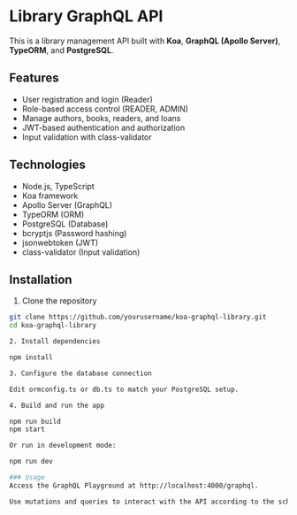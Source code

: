 # Library GraphQL API

This is a library management API built with **Koa**, **GraphQL (Apollo Server)**, **TypeORM**, and **PostgreSQL**.

## Features

- User registration and login (Reader)
- Role-based access control (READER, ADMIN)
- Manage authors, books, readers, and loans
- JWT-based authentication and authorization
- Input validation with class-validator

## Technologies

- Node.js, TypeScript
- Koa framework
- Apollo Server (GraphQL)
- TypeORM (ORM)
- PostgreSQL (Database)
- bcryptjs (Password hashing)
- jsonwebtoken (JWT)
- class-validator (Input validation)

## Installation

1. Clone the repository

```bash
git clone https://github.com/yourusername/koa-graphql-library.git
cd koa-graphql-library

2. Install dependencies

npm install

3. Configure the database connection

Edit ormconfig.ts or db.ts to match your PostgreSQL setup.

4. Build and run the app

npm run build
npm start

Or run in development mode:

npm run dev

### Usage
Access the GraphQL Playground at http://localhost:4000/graphql.

Use mutations and queries to interact with the API according to the schema.
